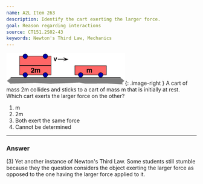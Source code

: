 ```yaml
---
name: A2L Item 263
description: Identify the cart exerting the larger force.
goal: Reason regarding interactions
source: CT151.2S02-43
keywords: Newton's Third Law, Mechanics
---
```


![Item263_fig1.gif](../images/Item263_fig1.gif){: .image-right }  A
cart of mass 2m collides and sticks to a cart of mass m that is
initially at rest. Which cart exerts the larger force on the other?

1. m
2. 2m
3. Both exert the same force
4. Cannot be determined


<hr/>

### Answer

(3) Yet another instance of Newton's Third Law. Some students still
stumble because they the question considers the object exerting the
larger force as opposed to the one having the larger force applied to
it. 
